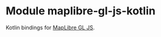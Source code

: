 # Module maplibre-gl-js-kotlin

Kotlin bindings for [MapLibre GL JS](https://www.npmjs.com/package/maplibre-gl).
